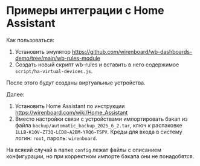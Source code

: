 # Примеры интеграции с Home Assistant

Как пользоваться:
1. Установить эмулятор https://github.com/wirenboard/wb-dashboards-demo/tree/main/wb-rules-module
2. Создать новый скрипт wb-rules и вставить в него содержимое `script/ha-virtual-devices.js`.

После этого будут созданы виртуальные устройства.

Далее:
1. Установить Home Assistant по инструкции https://wirenboard.com/wiki/Home_Assistant
2. Вместо настройки связи с устройствами импортировать бэкап из файла `backup/automatic_backup_2025_6_2.tar`, ключ к распаковке `1LLB-K10V-Z73Q-LCD8-A2BM-YRQ6-TSPV`. Креды для входа в систему логин: `root`, пароль: `wirenboard`.

На всякий случай в папке `config` лежат файлы с описанием конфигурации, но при корректном импорте бэкапа они не понадобятся.
